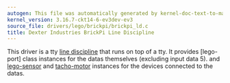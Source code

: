 ```yaml
---
autogen: This file was automatically generated by kernel-doc-text-to-markdown.py
kernel_version: 3.16.7-ckt14-6-ev3dev-ev3
source_file: drivers/lego/brickpi/brickpi_ld.c
title: Dexter Industries BrickPi Line Discipline
---
```


This driver is a tty [line discipline] that runs on top of a tty. It provides
[lego-port] class instances for the datas themselves (excluding input data 5).
and [lego-sensor] and [tacho-motor] instances for the devices connected to
the datas.

[line discipline]: https://en.wikipedia.org/wiki/Line_discipline
[lego-data]: ../lego-port-class
[lego-sensor]: ../lego-sensor-class
[tacho-motor]: ../tacho-motor-class


